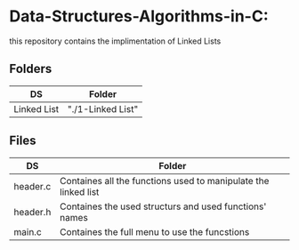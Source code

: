 # Data-Structures-Algorithms-in-C:
this repository contains the implimentation of Linked Lists

## Folders
| DS                 | Folder                   |
| ------------------ | ------------------------ |
| Linked List        | "./1-Linked List"        |
## Files
| DS                 | Folder                   |
| ------------------ | ------------------------ |
| header.c           | Containes all the functions used to manipulate the linked list        |
| header.h           | Containes the used structurs and used functions' names                |
| main.c             | Containes the full menu to use the funcstions                         |



